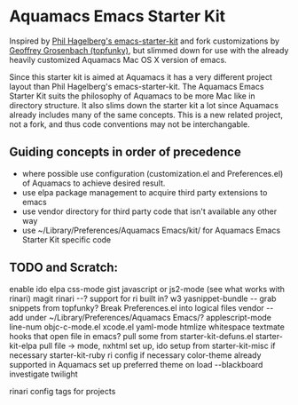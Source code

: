 # Aquamacs Emacs Starter Kit

Inspired by [Phil Hagelberg's emacs-starter-kit](http://github.com/technomancy/emacs-starter-kit/tree/master) and fork customizations by [Geoffrey Grosenbach (topfunky)](http://github.com/topfunky/emacs-starter-kit/tree/master), but slimmed down for use with the already heavily customized Aquamacs Mac OS X version of emacs.

Since this starter kit is aimed at Aquamacs it has a very different project layout than Phil Hagelberg's emacs-starter-kit. The Aquamacs Emacs Starter Kit suits the philosophy of Aquamacs to be more Mac like in directory structure. It also slims down the starter kit a lot since Aquamacs already includes many of the same concepts.  This is a new related project, not a fork, and thus code conventions may not be interchangable.

## Guiding concepts in order of precedence

* where possible use configuration (customization.el and Preferences.el) of Aquamacs to achieve desired result.
* use elpa package management to acquire third party extensions to emacs
* use vendor directory for third party code that isn't available any other way
* use ~/Library/Preferences/Aquamacs Emacs/kit/ for Aquamacs Emacs Starter Kit specific code

## TODO and Scratch:

enable ido
elpa
        css-mode
        gist
        javascript or js2-mode (see what works with rinari)
        magit
        rinari --? support for ri built in?
        w3
        yasnippet-bundle -- grab snippets from topfunky?
Break Preferences.el into logical files
vendor -- add under ~/Library/Preferences/Aquamacs Emacs/?
       applescript-mode
       line-num
       objc-c-mode.el
       xcode.el
       yaml-mode
       htmlize
       whitespace
       textmate hooks that open file in emacs?
       pull some from starter-kit-defuns.el
       starter-kit-elpa
       pull file ->  mode, nxhtml set up, ido setup from
       starter-kit-misc if necessary
       starter-kit-ruby ri config if necessary
color-theme already supported in Aquamacs
            set up preferred theme on load --blackboard
            investigate twilight

rinari config
      tags for projects

